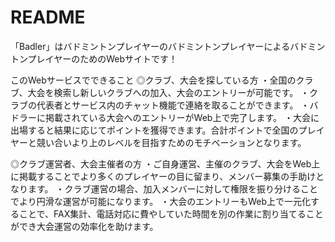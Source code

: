 # README

「Badler」はバドミントンプレイヤーのバドミントンプレイヤーによるバドミントンプレイヤーのためのWebサイトです！

このWebサービスでできること
◎クラブ、大会を探している方
・全国のクラブ、大会を検索し新しいクラブへの加入、大会のエントリーが可能です。
・クラブの代表者とサービス内のチャット機能で連絡を取ることができます。
・バドラーに掲載されている大会へのエントリーがWeb上で完了します。
・大会に出場すると結果に応じてポイントを獲得できます。合計ポイントで全国のプレイヤーと競い合いより上のレベルを目指すためのモチベーションとなります。

◎クラブ運営者、大会主催者の方
・ご自身運営、主催のクラブ、大会をWeb上に掲載することでより多くのプレイヤーの目に留まり、メンバー募集の手助けとなります。
・クラブ運営の場合、加入メンバーに対して権限を振り分けることでより円滑な運営が可能になります。
・大会のエントリーもWeb上で一元化することで、FAX集計、電話対応に費やしていた時間を別の作業に割り当てることができ大会運営の効率化を助けます。